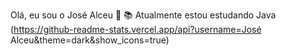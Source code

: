 Olá, eu sou o José Alceu 👋
📚 Atualmente estou estudando Java 
(https://github-readme-stats.vercel.app/api?username=José Alceu&theme=dark&show_icons=true)
